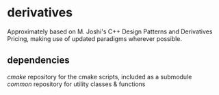 # derivatives
Approximately based on M. Joshi's C++ Design Patterns and Derivatives Pricing, making use of updated paradigms wherever possible.

## dependencies
*cmake* repository for the cmake scripts, included as a submodule\
*common* repository for utility classes & functions
